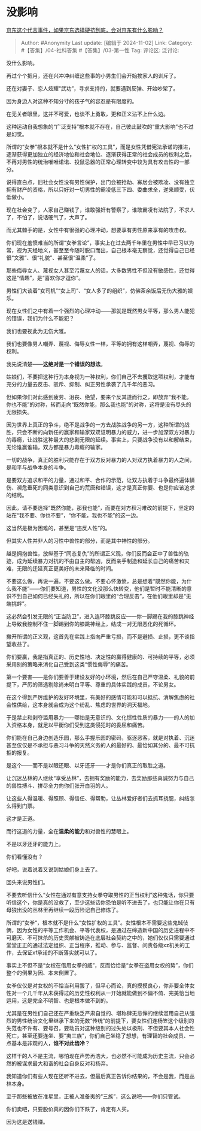 # 没影响
[京东这个代言事件，如果京东选择硬抗到底，会对京东有什么影响？](https://www.zhihu.com/question/1566098757/answer/20759160870)

> Author: #Anonymity
> Last update: [编辑于 2024-11-02]
> Link:
> Category: #【答集】/04-社科答集 #【答集】/03-第一性 
> Tag: 
> 评论区:
> 泛讨论:

没什么影响。

再过个个把月，还在兴冲冲纠缠这些事的小男生们会开始挨家人的训斥了。

还在对妻子、恋人炫耀“武功”，寻求支持的，就要遇到反弹、开始吵架了。

因为身边人对这种不知分寸的孩子气的容忍是有限度的。

在无关者眼里，这并不可爱，也谈不上勇敢，更和正义沾不上什么边。

这种运动自我想象的“广泛支持”根本就不存在，自己彼此鼓吹的“重大影响”也不过是幻觉。

所谓的“女拳”根本就不是什么“女性扩权的工具”，而是女性凭借宪法承诺的推进，逐渐获得更加独立的经济地位和社会地位、逐渐获得正常的社会成员的权利之后，不再对男性的统治唯唯诺诺、投鼠忌器的正常心理转变中较为具有攻击性的一部分。

说得直白点，旧社会女性没有男性保护，出门会被抢劫、寡居会被欺凌、没有独立拥有财产的资格，所以只好对一切男性的霸凌低三下四、委曲求全，逆来顺受，伏低做小。

现在社会变了，人家自己赚钱了，谁敢强奸有警察了，谁敢霸凌有法院了，不求人了，不怕了，说话硬气了，大声了。

而尤其棘手的是，女性中有很强的心理冲动，想要享有男性原来享有的攻击权。

你们现在羞愤难当的所谓“女拳言论”，事实上在过去两千年里在男性中早已习以为常，视为天经地义，甚至至今随时脱口而出，自己根本毫无察觉，还觉得自己已经很“文雅”、很“礼貌”、甚至很“温柔”了。

那些侮辱女人、蔑视女人甚至污蔑女人的话，大多数男性不但没有敏感性，还觉得这是“情趣”，是“喜欢你才逗你”。

男性们大谈着“女司机”“女上司”、“女人多了的组织”，仿佛茶余饭后无伤大雅的娱乐。

现在女性们之中有着一个强烈的心理冲动——那就是既然男女平等，那么男人能犯的错误，我们为什么不能犯？

我们也要视此为无伤大雅。

我们也要像男人嘲弄、蔑视、侮辱女性一样，平等的拥有这样嘲弄，蔑视、侮辱的权利。

我先说清楚——**这绝对是一个错误的想法**。

姑娘们，不要把这种行为本身视为一种权利，你们自己不去攫取这项权利，才能有充分的力量去反击、驳斥、抑制、纠正男性承袭了几千年的恶习。

但如果你们对此感到疲劳、沮丧、绝望，要来个反其道而行之，即放弃“我不能，你也不能”的对称，转而走向“既然你能，那么我也能”的对称，这将是没有尽头的无限损失。

因为世界上真正的争斗，绝不是战争的一方去战胜战争的另一方，这种所谓的战胜，只会不断的向新任的赢家和输家双双证明暴力的威力，进一步加深双方对暴力的毒瘾，让战胜这种最大的悲剧无限的延续。事实上，只要战争没有以和解结束，无论谁赢谁输，双方都是暴力毒瘾的输家。

一切的战争，真正的胜利只能存在于双方反对暴力的人对双方执着暴力的人之间，是和平与战争本身的斗争。

是要双方追求和平的力量，通过和平、合作的示范，让双方执着于斗争最终遍体鳞伤、濒危垂死的同类意识到自己的荒唐和错误，这才是真正你要、也是你应该追求的结局。

因此，请不要选择“既然你能，那我也能”，而要在对方积习难改的前提下，坚定的站在“我不要、你也不要”，“你不能，我也不能”的这一边。

这当然是极为困难的，甚至是“违反人性”的。

但其实人性并非人的习性中兽性的部分，而是其中神性的部分。

越是拥抱兽性，放纵基于“同态复仇”的所谓正义观，你们反而会正中了兽性的轨迹，成为延续暴力对抗的不由自主的帮凶，反而亲手制造和延长自己的痛苦和灾难，无限的迁延真正更美好的未来降临的时间。

不要这么做，再说一遍，不要这么做。不要心怀激愤，总是想着“既然你能，为什么我不能”——你们要知道，男性的文化没那么快转变，他们是暂时不能清晰的意识不到自己如何已经失礼的，所以在你们眼里的“合理反击”，在他们眼里却是“无端挑衅”。

这必然会引发无限的“正当防卫”，进入连环膝跳反应——你一脚踢在我的膝跳神经上导致我控制不住一脚踢到你的膝跳神经上，结成一对无限恶化的死循环。

撇开所谓的正义观，这首先在实践上指向严重亏损，而不是避损、止损，更不谈指望收益了。

你们要赢，我是指真正的、历史性地、决定性的赢得健康的、可持续的平等，必须采用别的策略来消化自己受到这类“惯性侮辱”的痛苦。

第一个要害——是你们要善于建设友好的小环境，然后在自己严守温柔、礼貌的前提下，严厉的筛选剔除尚未明白平等、尊重的具体实践的成员，不论男女。

在这个得到严厉维护的友好环境里，有美好的感情可能和可以抵抗、消解焦虑的社会性供给，这本身就会成为这个纷乱、焦虑的世界的洞天福地。

于是禁止和剥夺滥用暴力——哪怕是无意识的、文化惯性性质的暴力——的人的加入资格本身，就足以平衡你们受到这类侵犯时的委屈和痛苦。

你们能在自己身边创造乐园，那么手握乐园的密码，驱逐恶客，就是对执着、沉迷甚至仅仅是不承担与恶习斗争的天然义务的人的最好的、最恰如其分的、最不可抗拒的报复。

是这个——而不是以眼还眼、以牙还牙——才是你们真正的取胜之道。

让沉迷丛林的人继续“享受丛林”，去拥有奖励的能力，去奖励那些真诚努力与自己的兽性搏斗、拼尽全力向你们张开白羽的人。

让这些人得温暖、得照顾、得信任、得帮助，让丛林爱好者们去抓耳挠腮，纠结怎么得到门票。

这才是正道。

而行这道的力量，全在**温柔的能力**和对兽性的慧眼上。

不是以牙还牙的能力上。

你们看懂没有？

好吧，说着说着又说到姑娘们身上去了。

回头来说男性们。

不要去听信什么“女性在通过有意支持女拳夺取男性的正当权利”这种鬼话，你只要听信这个，你是真的没救了，至少这些话你恐怕是听不进去了，也只能让你在只有母狼出没的丛林里再继续一段历险记自己修炼了。

所谓的“女拳“，根本就不是什么“女性扩权的工具”。女性根本不需要这些鬼蜮伎俩，因为女性的平等工作机会、平等代表权，是通过在缔造新中国的历史进程中不可磨灭、不可抹杀的历史贡献被铸造在底层社会契约之中的，她们仅仅只需要通过堂堂正正的通过法定组织、正当程序，推动、参与、监督、问责各级xz机关的工作，去保证xf承诺的不断落实就可以了。

事实上不但不是“女权在借用女拳的威”，反而恰恰是“女拳在盗用女权的势”，你们整个的倒果为因、本末倒置了。

女拳仅仅是对女权的不恰当利用罢了，但平心而论，真的摸摸良心，你非要全体女性对一个几千年从未获得过的历史性权利从一开始就能做到不偏不倚、完美恰当地运用，这是完全不明智、也是根本做不到的。

尤其是在男性们自己还在严重缺乏严肃自觉的、堪称肆无忌惮的继续滥用自己从强烈的男性统治文化里继承下来的无数“传统”的前提下，要女性们连杨笠这个级别的失范也不许有、要号召，要动员对这种级别的过失处以极刑、不但要其本人社会性死亡，甚至还要连坐、要“夷三族”，你们自己坐稳了想想，有理智的社会成员、一点基本是非观的人，**谁不对此齿冷**？

这样干的人不是主流，哪怕现在声势再浩大，也必然不可能成为历史主流，只会必然的被谋求最大和谐的社会自身反对和扬弃。

我知道你们有些人现在还听不进去，但最后真正告诉你结果的，不会是我，而是丛林本身。

至于那些被放在准星里，正被人准备夷的“三族”，这么说吧——你们只管试。

你们卖吧，只要股价真的因你们下跌了，肯定有人买。

因为这是送钱赚。